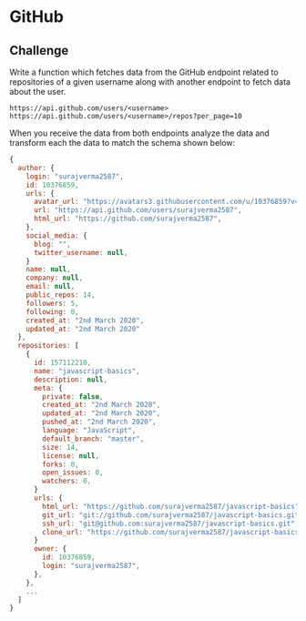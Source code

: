 # GitHub

## Challenge

Write a function which fetches data from the GitHub endpoint related to repositories of a given username along with another endpoint to fetch data about the user.

```
https://api.github.com/users/<username>
https://api.github.com/users/<username>/repos?per_page=10
```

When you receive the data from both endpoints analyze the data and transform each the data to match the schema shown below:

```javascript
{
  author: {
    login: "surajverma2587",
    id: 10376859,
    urls: {
      avatar_url: "https://avatars3.githubusercontent.com/u/10376859?v=4",
      url: "https://api.github.com/users/surajverma2587",
      html_url: "https://github.com/surajverma2587",
    },
    social_media: {
      blog: "",
      twitter_username: null,
    }
    name: null,
    company: null,
    email: null,
    public_repos: 14,
    followers: 5,
    following: 0,
    created_at: "2nd March 2020",
    updated_at: "2nd March 2020"
  },
  repositories: [
    {
      id: 157112210,
      name: "javascript-basics",
      description: null,
      meta: {
        private: false,
        created_at: "2nd March 2020",
        updated_at: "2nd March 2020",
        pushed_at: "2nd March 2020",
        language: "JavaScript",
        default_branch: "master",
        size: 14,
        license: null,
        forks: 0,
        open_issues: 0,
        watchers: 0,
      }
      urls: {
        html_url: "https://github.com/surajverma2587/javascript-basics",
        git_url: "git://github.com/surajverma2587/javascript-basics.git",
        ssh_url: "git@github.com:surajverma2587/javascript-basics.git",
        clone_url: "https://github.com/surajverma2587/javascript-basics.git",
      }
      owner: {
        id: 10376859,
        login: "surajverma2587",
      },
    },
    ...
  ]
}
```
